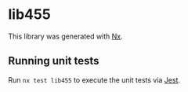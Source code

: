 # lib455

This library was generated with [Nx](https://nx.dev).


## Running unit tests

Run `nx test lib455` to execute the unit tests via [Jest](https://jestjs.io).


